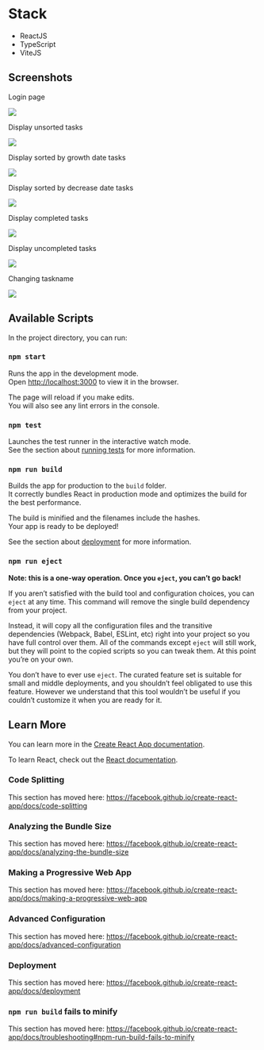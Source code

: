 # Stack

* ReactJS
* TypeScript
* ViteJS

## Screenshots

Login page

<img src="https://github.com/vadim9999/todo-app-react/blob/master/screenshots/login.png">

Display unsorted tasks

<img src="https://github.com/vadim9999/todo-app-react/blob/master/screenshots/unsorted_tasks.png">


Display sorted by growth date tasks

<img src="https://github.com/vadim9999/todo-app-react/blob/master/screenshots/sorted_by_growth_date.png">

Display sorted by decrease date tasks

<img src="https://github.com/vadim9999/todo-app-react/blob/master/screenshots/sorted_by_decrease_date.png">

Display completed tasks

<img src="https://github.com/vadim9999/todo-app-react/blob/master/screenshots/display_completed_tasks.png">

Display uncompleted tasks

<img src="https://github.com/vadim9999/todo-app-react/blob/master/screenshots/display_uncompleted_tasks.png">

Changing taskname

<img src="https://github.com/vadim9999/todo-app-react/blob/master/screenshots/changing_taskname.png">

## Available Scripts

In the project directory, you can run:

### `npm start`

Runs the app in the development mode.<br>
Open [http://localhost:3000](http://localhost:3000) to view it in the browser.

The page will reload if you make edits.<br>
You will also see any lint errors in the console.

### `npm test`

Launches the test runner in the interactive watch mode.<br>
See the section about [running tests](https://facebook.github.io/create-react-app/docs/running-tests) for more information.

### `npm run build`

Builds the app for production to the `build` folder.<br>
It correctly bundles React in production mode and optimizes the build for the best performance.

The build is minified and the filenames include the hashes.<br>
Your app is ready to be deployed!

See the section about [deployment](https://facebook.github.io/create-react-app/docs/deployment) for more information.

### `npm run eject`

**Note: this is a one-way operation. Once you `eject`, you can’t go back!**

If you aren’t satisfied with the build tool and configuration choices, you can `eject` at any time. This command will remove the single build dependency from your project.

Instead, it will copy all the configuration files and the transitive dependencies (Webpack, Babel, ESLint, etc) right into your project so you have full control over them. All of the commands except `eject` will still work, but they will point to the copied scripts so you can tweak them. At this point you’re on your own.

You don’t have to ever use `eject`. The curated feature set is suitable for small and middle deployments, and you shouldn’t feel obligated to use this feature. However we understand that this tool wouldn’t be useful if you couldn’t customize it when you are ready for it.

## Learn More

You can learn more in the [Create React App documentation](https://facebook.github.io/create-react-app/docs/getting-started).

To learn React, check out the [React documentation](https://reactjs.org/).

### Code Splitting

This section has moved here: https://facebook.github.io/create-react-app/docs/code-splitting

### Analyzing the Bundle Size

This section has moved here: https://facebook.github.io/create-react-app/docs/analyzing-the-bundle-size

### Making a Progressive Web App

This section has moved here: https://facebook.github.io/create-react-app/docs/making-a-progressive-web-app

### Advanced Configuration

This section has moved here: https://facebook.github.io/create-react-app/docs/advanced-configuration

### Deployment

This section has moved here: https://facebook.github.io/create-react-app/docs/deployment

### `npm run build` fails to minify

This section has moved here: https://facebook.github.io/create-react-app/docs/troubleshooting#npm-run-build-fails-to-minify
